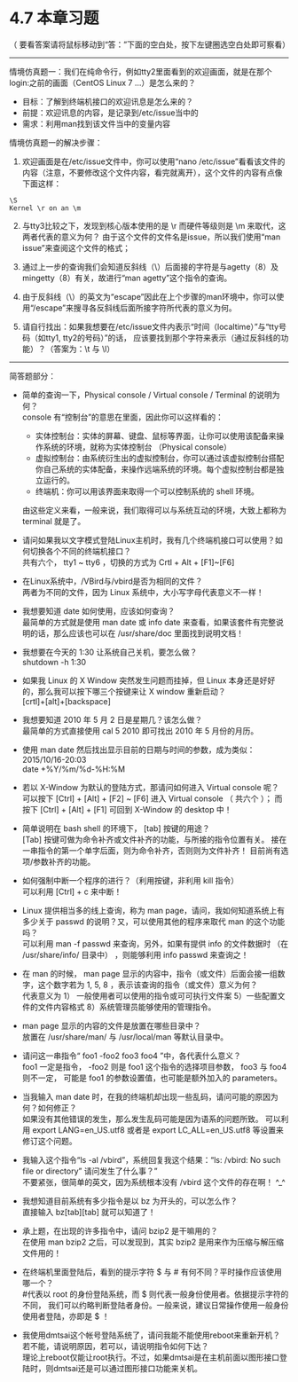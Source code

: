 # 4.7 本章习题

（ 要看答案请将鼠标移动到“答：”下面的空白处，按下左键圈选空白处即可察看）

------------------------------------------------------------------------

情境仿真题一：我们在纯命令行，例如tty2里面看到的欢迎画面，就是在那个login:之前的画面（CentOS Linux 7 ...）是怎么来的？

-   目标：了解到终端机接口的欢迎讯息是怎么来的？
-   前提：欢迎讯息的内容，是记录到/etc/issue当中的
-   需求：利用man找到该文件当中的变量内容

情境仿真题一的解决步骤：

1.  欢迎画面是在/etc/issue文件中，你可以使用“nano /etc/issue”看看该文件的内容（注意，不要修改这个文件内容，看完就离开），这个文件的内容有点像下面这样：

````shell
\S
Kernel \r on an \m
````

2.  与tty3比较之下，发现到核心版本使用的是 \\r 而硬件等级则是 \\m 来取代，这两者代表的意义为何？ 由于这个文件的文件名是issue，所以我们使用“man issue”来查阅这个文件的格式；

3.  通过上一步的查询我们会知道反斜线（\\）后面接的字符是与agetty（8）及mingetty（8）有关，故进行“man agetty”这个指令的查询。

4.  由于反斜线（\\）的英文为“escape”因此在上个步骤的man环境中，你可以使用“/escape”来搜寻各反斜线后面所接字符所代表的意义为何。

5.  请自行找出：如果我想要在/etc/issue文件内表示“时间（localtime）”与“tty号码（如tty1, tty2的号码）”的话， 应该要找到那个字符来表示（通过反斜线的功能）？（答案为：\\t 与 \\l）

------------------------------------------------------------------------

简答题部分：

-   简单的查询一下，Physical console / Virtual console / Terminal 的说明为何？  
console 有“控制台”的意思在里面，因此你可以这样看的：

    -   实体控制台：实体的屏幕、键盘、鼠标等界面，让你可以使用该配备来操作系统的环境，就称为实体控制台 （Physical console）
    -   虚拟控制台：由系统衍生出的虚拟控制台，你可以通过该虚拟控制台搭配你自己系统的实体配备，来操作远端系统的环境。每个虚拟控制台都是独立运行的。
    -   终端机：你可以用该界面来取得一个可以控制系统的 shell 环境。

    由这些定义来看，一般来说，我们取得可以与系统互动的环境，大致上都称为 terminal 就是了。

-   请问如果我以文字模式登陆Linux主机时，我有几个终端机接口可以使用？如何切换各个不同的终端机接口？  
共有六个， tty1 \~ tty6 ，切换的方式为 Crtl + Alt + \[F1\]\~\[F6\]

-   在Linux系统中，/VBird与/vbird是否为相同的文件？  
  两者为不同的文件，因为 Linux 系统中，大小写字母代表意义不一样！

-   我想要知道 date 如何使用，应该如何查询？  
  最简单的方式就是使用 man date 或 info date 来查看，如果该套件有完整说明的话，那么应该也可以在 /usr/share/doc 里面找到说明文档！

-   我想要在今天的 1:30 让系统自己关机，要怎么做？  
  shutdown -h 1:30

-   如果我 Linux 的 X Window 突然发生问题而挂掉，但 Linux 本身还是好好的，那么我可以按下哪三个按键来让 X window 重新启动？  
  \[crtl\]+\[alt\]+\[backspace\]

-   我想要知道 2010 年 5 月 2 日是星期几？该怎么做？  
  最简单的方式直接使用 cal 5 2010 即可找出 2010 年 5 月份的月历。

-   使用 man date 然后找出显示目前的日期与时间的参数，成为类似：2015/10/16-20:03  
  date +%Y/%m/%d-%H:%M

-   若以 X-Window 为默认的登陆方式，那请问如何进入 Virtual console 呢？  
  可以按下 \[Ctrl\] + \[Alt\] + \[F2\] \~ \[F6\] 进入 Virtual console （ 共六个 ）； 而按下 \[Ctrl\] + \[Alt\] + \[F1\] 可回到 X-Window 的 desktop 中！

-   简单说明在 bash shell 的环境下， \[tab\] 按键的用途？  
  \[Tab\] 按键可做为命令补齐或文件补齐的功能，与所接的指令位置有关。 接在一串指令的第一个单字后面，则为命令补齐，否则则为文件补齐！ 目前尚有选项/参数补齐的功能。

-   如何强制中断一个程序的进行？（利用按键，非利用 kill 指令）  
  可以利用 \[Ctrl\] + c 来中断！

-   Linux 提供相当多的线上查询，称为 man page，请问，我如何知道系统上有多少关于 passwd 的说明？又，可以使用其他的程序来取代 man 的这个功能吗？  
  可以利用 man -f passwd 来查询，另外，如果有提供 info 的文件数据时 （在 /usr/share/info/ 目录中） ，则能够利用 info passwd 来查询之！

-   在 man 的时候， man page 显示的内容中，指令（或文件）后面会接一组数字，这个数字若为 1, 5, 8 ，表示该查询的指令（或文件）意义为何？  
  代表意义为 1） 一般使用者可以使用的指令或可可执行文件案 5）一些配置文件的文件内容格式 8）系统管理员能够使用的管理指令。

-   man page 显示的内容的文件是放置在哪些目录中？  
  放置在 /usr/share/man/ 与 /usr/local/man 等默认目录中。

-   请问这一串指令“ foo1 -foo2 foo3 foo4 ”中，各代表什么意义？  
  foo1 一定是指令， -foo2 则是 foo1 这个指令的选择项目参数， foo3 与 foo4 则不一定， 可能是 foo1 的参数设置值，也可能是额外加入的 parameters。

-   当我输入 man date 时，在我的终端机却出现一些乱码，请问可能的原因为何？如何修正？  
  如果没有其他错误的发生，那么发生乱码可能是因为语系的问题所致。 可以利用 export LANG=en_US.utf8 或者是 export LC_ALL=en_US.utf8 等设置来修订这个问题。

-   我输入这个指令“ls -al /vbird”，系统回复我这个结果：“ls: /vbird: No such file or directory” 请问发生了什么事？”  
  不要紧张，很简单的英文，因为系统根本没有 /vbird 这个文件的存在啊！ ^\_^

-   我想知道目前系统有多少指令是以 bz 为开头的，可以怎么作？  
  直接输入 bz\[tab\]\[tab\] 就可以知道了！

-   承上题，在出现的许多指令中，请问 bzip2 是干嘛用的？  
  在使用 man bzip2 之后，可以发现到，其实 bzip2 是用来作为压缩与解压缩文件用的！

-   在终端机里面登陆后，看到的提示字符 \$ 与 # 有何不同？平时操作应该使用哪一个？  
  #代表以 root 的身份登陆系统，而 \$ 则代表一般身份使用者。依据提示字符的不同， 我们可以约略判断登陆者身份。一般来说，建议日常操作使用一般身份使用者登陆，亦即是 \$ ！

-   我使用dmtsai这个帐号登陆系统了，请问我能不能使用reboot来重新开机？ 若不能，请说明原因，若可以，请说明指令如何下达？  
  理论上reboot仅能让root执行。不过，如果dmtsai是在主机前面以图形接口登陆时，则dmtsai还是可以通过图形接口功能来关机。
